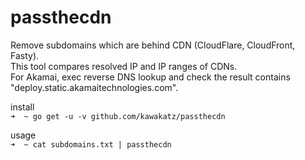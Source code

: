 # passthecdn

Remove subdomains which are behind CDN (CloudFlare, CloudFront, Fasty).<br>
This tool compares resolved IP and IP ranges of CDNs.<br>
For Akamai, exec reverse DNS lookup and check the result contains "deploy.static.akamaitechnologies.com".<br>

install<br>
```➜  ~ go get -u -v github.com/kawakatz/passthecdn```

usage<br>
```➜  ~ cat subdomains.txt | passthecdn```
